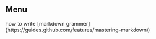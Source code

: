## Menu

<footer>
how to write [markdown grammer](https://guides.github.com/features/mastering-markdown/)
</footer>
